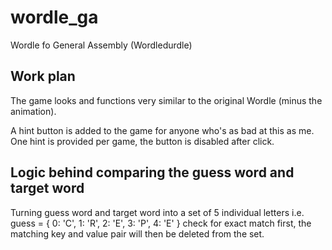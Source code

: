 # wordle_ga

Wordle fo General Assembly
(Wordledurdle)

## Work plan

The game looks and functions very similar to the original Wordle (minus the animation).

A hint button is added to the game for anyone who's as bad at this as me. One hint is provided per game, the button is disabled after click.

## Logic behind comparing the guess word and target word

Turning guess word and target word into a set of 5 individual letters
i.e. guess =
{
0: 'C',
1: 'R',
2: 'E',
3: 'P',
4: 'E'
}
check for exact match first, the matching key and value pair will then be deleted from the set.

